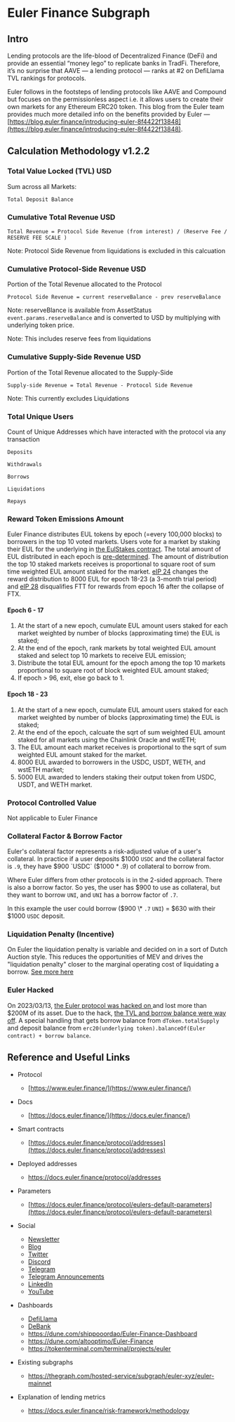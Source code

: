 # Euler Finance Subgraph

## Intro

Lending protocols are the life-blood of Decentralized Finance (DeFi) and provide an essential “money lego” to replicate banks in TradFi. Therefore, it’s no surprise that AAVE — a lending protocol — ranks at #2 on DefiLlama TVL rankings for protocols.

Euler follows in the footsteps of lending protocols like AAVE and Compound but focuses on the permissionless aspect i.e. it allows users to create their own markets for any Ethereum ERC20 token. This blog from the Euler team provides much more detailed info on the benefits provided by Euler — [https://blog.euler.finance/introducing-euler-8f4422f13848](https://blog.euler.finance/introducing-euler-8f4422f13848).

## Calculation Methodology v1.2.2

### Total Value Locked (TVL) USD

Sum across all Markets:

`Total Deposit Balance`

### Cumulative Total Revenue USD

`Total Revenue = Protocol Side Revenue (from interest) / (Reserve Fee / RESERVE FEE SCALE )`

Note: Protocol Side Revenue from liquidations is excluded in this calcuation

### Cumulative Protocol-Side Revenue USD

Portion of the Total Revenue allocated to the Protocol

`Protocol Side Revenue = current reserveBalance - prev reserveBalance`

Note: reserveBlance is available from AssetStatus `event.params.reserveBalance` and is converted to USD by multiplying with underlying token price.

Note: This includes reserve fees from liquidations

### Cumulative Supply-Side Revenue USD

Portion of the Total Revenue allocated to the Supply-Side

`Supply-side Revenue = Total Revenue - Protocol Side Revenue`

Note: This currently excludes Liquidations

### Total Unique Users

Count of Unique Addresses which have interacted with the protocol via any transaction

`Deposits`

`Withdrawals`

`Borrows`

`Liquidations`

`Repays`

### Reward Token Emissions Amount

Euler Finance distributes EUL tokens by epoch (=every 100,000 blocks) to borrowers in the top 10 voted markets. Users vote for a market by staking their EUL for the underlying in [the EulStakes contract](https://etherscan.io/address/0xc697BB6625D9f7AdcF0fbf0cbd4DcF50D8716cd3#code). The total amount of EUL distributed in each epoch is [pre-determined](https://docs.euler.finance/eul/distribution-1#eul-per-epoch). The amount of distribution the top 10 staked markets receives is proportional to square root of sum time weighted EUL amount staked for the market. [eIP 24](https://snapshot.org/#/eulerdao.eth/proposal/0x7e65ffa930507d9116ebc83663000ade6ff93fc452f437a3e95d755ccc324f93) changes the reward distribution to 8000 EUL for epoch 18-23 (a 3-month trial period) and [eIP 28](https://snapshot.org/#/eulerdao.eth/proposal/0x40874e40bc18ff33a9504a770d5aadfa4ea8241a64bf24a36777cb5acc3b59a7) disqualifies FTT for rewards from epoch 16 after the collapse of FTX.

#### Epoch 6 - 17

1. At the start of a new epoch, cumulate EUL amount users staked for each market weighted by number of blocks (approximating time) the EUL is staked;
2. At the end of the epoch, rank markets by total weighted EUL amount staked and select top 10 markets to receive EUL emission;
3. Distribute the total EUL amount for the epoch among the top 10 markets proportional to square root of block weighted EUL amount staked;
4. If epoch > 96, exit, else go back to 1.

#### Epoch 18 - 23

1. At the start of a new epoch, cumulate EUL amount users staked for each market weighted by number of blocks (approximating time) the EUL is staked;
2. At the end of the epoch, calcuate the sqrt of sum weighted EUL amount staked for all markets using the Chainlink Oracle and wstETH;
3. The EUL amount each market receives is proportional to the sqrt of sum weighted EUL amount staked for the market.
4. 8000 EUL awarded to borrowers in the USDC, USDT, WETH, and wstETH market;
5. 5000 EUL awarded to lenders staking their output token from USDC, USDT, and WETH market.

### Protocol Controlled Value

Not applicable to Euler Finance

### Collateral Factor & Borrow Factor

Euler's collateral factor represents a risk-adjusted value of a user's collateral. In practice if a user deposits \$1000 `USDC` and the collateral factor is `.9`, they have $900 `USDC` ($1000 \* .9) of collateral to borrow from.

Where Euler differs from other protocols is in the 2-sided approach. There is also a borrow factor. So yes, the user has \$900 to use as collateral, but they want to borrow `UNI`, and `UNI` has a borrow factor of `.7`.

In this example the user could borrow (\$900 \\\* `.7` `UNI`) = $630 with their $1000 `USDC` deposit.

### Liquidation Penalty (Incentive)

On Euler the liquidation penalty is variable and decided on in a sort of Dutch Auction style. This reduces the opportunities of MEV and drives the "liquidation penalty" closer to the marginal operating cost of liquidating a borrow. [See more here](https://docs.euler.finance/getting-started/white-paper#mev-resistance)

### Euler Hacked

On 2023/03/13, [the Euler protocol was hacked on ](https://etherscan.io/tx/0xc310a0affe2169d1f6feec1c63dbc7f7c62a887fa48795d327d4d2da2d6b111d) and lost more than \$200M of its asset. Due to the hack, [the TVL and borrow balance were way off](https://github.com/messari/subgraphs/issues/1869). A special handling that gets borrow balance from `dToken.totalSupply` and deposit balance from `erc20(underlying token).balanceOf(Euler contract) + borrow balance`.

## Reference and Useful Links

- Protocol
  - [https://www.euler.finance/](https://www.euler.finance/)
- Docs
  - [https://docs.euler.finance/](https://docs.euler.finance/)
- Smart contracts

  - [https://docs.euler.finance/protocol/addresses](https://docs.euler.finance/protocol/addresses)

- Deployed addresses
  - https://docs.euler.finance/protocol/addresses
- Parameters
  - [https://docs.euler.finance/protocol/eulers-default-parameters](https://docs.euler.finance/protocol/eulers-default-parameters)
- Social
  - [Newsletter](https://newsletter.euler.finance/)
  - [Blog](https://blog.euler.finance/)
  - [Twitter](https://twitter.com/eulerfinance)
  - [Discord](https://t.co/yqSIrrJfWi?amp=1)
  - [Telegram](https://t.me/eulerfinance_official)
  - [Telegram Announcements](https://t.me/eulerfinance)
  - [LinkedIn](https://www.linkedin.com/company/euler-xyz/)
  - [YouTube](https://www.youtube.com/channel/UCoeP9dvbKoL17nqkNnUJBkg)
- Dashboards
  - [DefiLlama](https://defillama.com/protocol/euler)
  - [DeBank](https://debank.com/projects/euler)
  - https://dune.com/shippooordao/Euler-Finance-Dashboard
  - https://dune.com/altooptimo/Euler-Finance
  - https://tokenterminal.com/terminal/projects/euler
- Existing subgraphs
  - https://thegraph.com/hosted-service/subgraph/euler-xyz/euler-mainnet
- Explanation of lending metrics
  - https://docs.euler.finance/risk-framework/methodology
